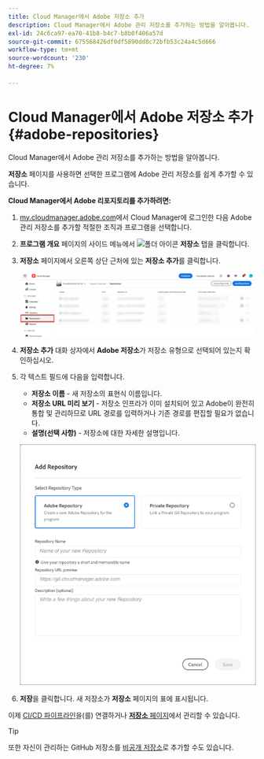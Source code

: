 ```yaml
---
title: Cloud Manager에서 Adobe 저장소 추가
description: Cloud Manager에서 Adobe 관리 저장소를 추가하는 방법을 알아봅니다.
exl-id: 24c6ca97-ea70-41b8-b4c7-b8b0f406a57d
source-git-commit: 675568426df0df5890dd8c72bfb53c24a4c5d666
workflow-type: tm+mt
source-wordcount: '230'
ht-degree: 7%

---
```


# Cloud Manager에서 Adobe 저장소 추가 {#adobe-repositories}

Cloud Manager에서 Adobe 관리 저장소를 추가하는 방법을 알아봅니다.

**저장소** 페이지를 사용하면 선택한 프로그램에 Adobe 관리 저장소를 쉽게 추가할 수 있습니다.

**Cloud Manager에서 Adobe 리포지토리를 추가하려면:**

1. [my.cloudmanager.adobe.com](https://my.cloudmanager.adobe.com/)에서 Cloud Manager에 로그인한 다음 Adobe 관리 저장소를 추가할 적절한 조직과 프로그램을 선택합니다.

1. **프로그램 개요** 페이지의 사이드 메뉴에서 ![폴더 아이콘](https://spectrum.adobe.com/static/icons/workflow_18/Smock_Folder_18_N.svg) **저장소** 탭을 클릭합니다.

1. **저장소** 페이지에서 오른쪽 상단 근처에 있는 **저장소 추가**&#x200B;를 클릭합니다.

   ![저장소 추가 버튼](/help/managing-code/assets/repositories-tab.png)

1. **저장소 추가** 대화 상자에서 **Adobe 저장소**&#x200B;가 저장소 유형으로 선택되어 있는지 확인하십시오.

1. 각 텍스트 필드에 다음을 입력합니다.

   * **저장소 이름** - 새 저장소의 표현식 이름입니다.
   * **저장소 URL 미리 보기** - 저장소 인프라가 이미 설치되어 있고 Adobe이 완전히 통합 및 관리하므로 URL 경로를 입력하거나 기존 경로를 편집할 필요가 없습니다.
   * **설명(선택 사항)** - 저장소에 대한 자세한 설명입니다.

   ![저장소 추가 대화 상자](/help/managing-code/assets/repository-add-adobe.png)

1. **저장**을 클릭합니다.
새 저장소가 **저장소** 페이지의 표에 표시됩니다.

이제 [CI/CD 파이프라인](/help/overview/ci-cd-pipelines.md)을(를) 연결하거나 [**저장소** 페이지](/help/managing-code/managing-repositories.md)에서 관리할 수 있습니다.

>[!TIP]
>
>또한 자신이 관리하는 GitHub 저장소를 [비공개 저장소](/help/managing-code/private-repositories.md)로 추가할 수도 있습니다.
